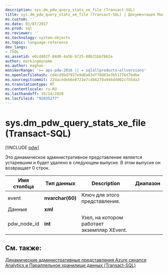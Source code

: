```yaml
---
description: sys.dm_pdw_query_stats_xe_file (Transact-SQL)
title: sys.dm_pdw_query_stats_xe_file (Transact-SQL) | Документация Майкрософт
ms.custom: ''
ms.date: 03/07/2017
ms.prod: sql
ms.reviewer: ''
ms.technology: system-objects
ms.topic: language-reference
dev_langs:
- TSQL
ms.assetid: e0cd402f-04d0-4a5b-b725-88b31bb7862e
author: markingmyname
ms.author: maghan
monikerRange: '>= aps-pdw-2016 || = sqlallproducts-allversions'
ms.openlocfilehash: cd4cd9bd7937e9d6a03df70d03e3b51776d7bdbe
ms.sourcegitcommit: 22dacedeb6e8721e7cdb6279a946d4002cfb5da3
ms.translationtype: MT
ms.contentlocale: ru-RU
ms.lasthandoff: 10/14/2020
ms.locfileid: "92035277"
---
```

# <a name="sysdm_pdw_query_stats_xe_file-transact-sql"></a>sys.dm_pdw_query_stats_xe_file (Transact-SQL)
[!INCLUDE [pdw](../../includes/applies-to-version/pdw.md)]

  Это динамическое административное представление является устаревшим и будет удалено в следующем выпуске. В этом выпуске он возвращает 0 строк.  
  
|Имя столбца|Тип данных|Description|Диапазон|  
|-----------------|---------------|-----------------|-----------|  
|event|**nvarchar(60)**|Ключ для этого представления.||  
|Данные|**xml**|||  
|pdw_node_id|**int**|Узел, на котором работает экземпляр XEvent.||  
  
## <a name="see-also"></a>См. также:  
 [Динамические административные представления Azure синапсе Analytics и Параллельное хранилище данных &#40;Transact-SQL&#41;](../../relational-databases/system-dynamic-management-views/sql-and-parallel-data-warehouse-dynamic-management-views.md)  
  
  
